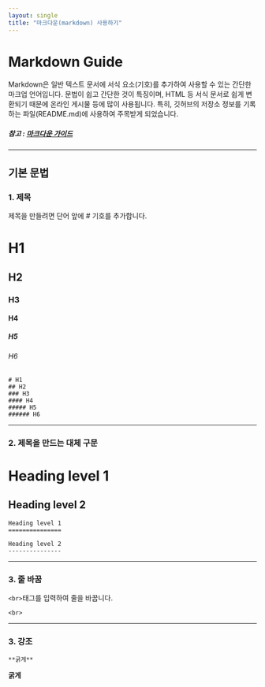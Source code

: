 ```yaml
---
layout: single
title: "마크다운(markdown) 사용하기"
---
```


Markdown Guide
===

Markdown은 일반 텍스트 문서에 서식 요소(기호)를 추가하여 사용할 수 있는 간단한 마크업 언어입니다. 문법이 쉽고 간단한 것이 특징이며, HTML 등 서식 문서로 쉽게 변환되기 때문에 온라인 게시물 등에 많이 사용됩니다. 특히, 깃허브의 저장소 정보를 기록하는 파일(README.md)에 사용하여 주목받게 되었습니다.

##### 참고 : [마크다운 가이드](https://www.markdownguide.org/)
***

기본 문법
---

### 1. 제목

제목을 만들려면 단어 앞에 # 기호를 추가합니다. 

# H1
## H2
### H3
#### H4
##### H5
###### H6

```
# H1
## H2
### H3
#### H4
##### H5
###### H6
```
***

### 2. 제목을 만드는 대체 구문

Heading level 1
===============

Heading level 2
---------------

```
Heading level 1
===============

Heading level 2
---------------
```
***

### 3. 줄 바꿈

```<br>```태그를 입력하여 줄을 바꿉니다.

```
<br>
```
***

### 3. 강조

```
**굵게**
```

**굵게**


